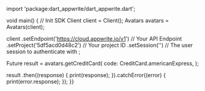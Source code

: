 import 'package:dart_appwrite/dart_appwrite.dart';

void main() { // Init SDK
  Client client = Client();
  Avatars avatars = Avatars(client);

  client
    .setEndpoint('https://cloud.appwrite.io/v1') // Your API Endpoint
    .setProject('5df5acd0d48c2') // Your project ID
    .setSession('') // The user session to authenticate with
  ;

  Future result = avatars.getCreditCard(
    code: CreditCard.americanExpress,
  );

  result
    .then((response) {
      print(response);
    }).catchError((error) {
      print(error.response);
  });
}}